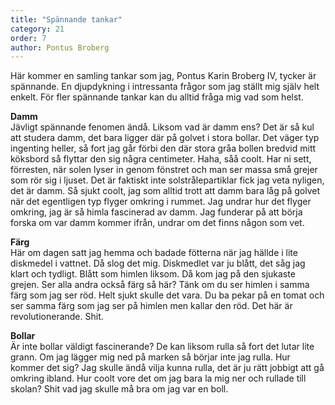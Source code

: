 ```yaml
---
title: "Spännande tankar"
category: 21
order: 7
author: Pontus Broberg
---
```

Här kommer en samling tankar som jag, Pontus Karin Broberg IV, tycker är spännande. En djupdykning i intressanta frågor som jag ställt mig själv helt enkelt. För fler spännande tankar kan du alltid fråga mig vad som helst.

**Damm**  
Jävligt spännande fenomen ändå. Liksom vad är damm ens? Det är så kul att studera damm, det bara ligger där på golvet i stora bollar. Det väger typ ingenting heller, så fort jag går förbi den där stora gråa bollen bredvid mitt köksbord så flyttar den sig några centimeter. Haha, såå coolt. Har ni sett, förresten, när solen lyser in genom fönstret och man ser massa små grejer som rör sig i ljuset. Det är faktiskt inte solstrålepartiklar fick jag veta nyligen, det är damm. Så sjukt coolt, jag som alltid trott att damm bara låg på golvet när det egentligen typ flyger omkring i rummet. Jag undrar hur det flyger omkring, jag är så himla fascinerad av damm. Jag funderar på att börja forska om var damm kommer ifrån, undrar om det finns någon som vet.

**Färg**  
Här om dagen satt jag hemma och badade fötterna när jag hällde i lite diskmedel i vattnet. Då slog det mig. Diskmedlet var ju blått, det såg jag klart och tydligt. Blått som himlen liksom. Då kom jag på den sjukaste grejen. Ser alla andra också färg så här? Tänk om du ser himlen i samma färg som jag ser röd. Helt sjukt skulle det vara. Du ba pekar på en tomat och ser samma färg som jag ser på himlen men kallar den röd. Det här är revolutionerande. Shit.

**Bollar**  
Är inte bollar väldigt fascinerande? De kan liksom rulla så fort det lutar lite grann. Om jag lägger mig ned på marken så börjar inte jag rulla. Hur kommer det sig? Jag skulle ändå vilja kunna rulla, det är ju rätt jobbigt att gå omkring ibland. Hur coolt vore det om jag bara la mig ner och rullade till skolan? Shit vad jag skulle må bra om jag var en boll.
